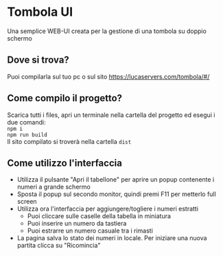 # Tombola UI
Una semplice WEB-UI creata per la gestione di una tombola su doppio schermo

## Dove si trova?
Puoi compilarla sul tuo pc o sul sito https://lucaservers.com/tombola/#/

## Come compilo il progetto?
Scarica tutti i files, apri un terminale nella cartella del progetto ed esegui i due comandi:  
`npm i`  
`npm run build`  
Il sito compilato si troverà nella cartella `dist`  

## Come utilizzo l'interfaccia
- Utilizza il pulsante "Apri il tabellone" per aprire un popup contenente i numeri a grande schermo
- Sposta il popup sul secondo monitor, quindi premi F11 per metterlo full screen
- Utilizza ora l'interfaccia per aggiungere/togliere i numeri estratti
  - Puoi cliccare sulle caselle della tabella in miniatura
  - Puoi inserire un numero da tastiera
  - Puoi estrarre un numero casuale tra i rimasti
- La pagina salva lo stato dei numeri in locale. Per iniziare una nuova partita clicca su "Ricomincia"
